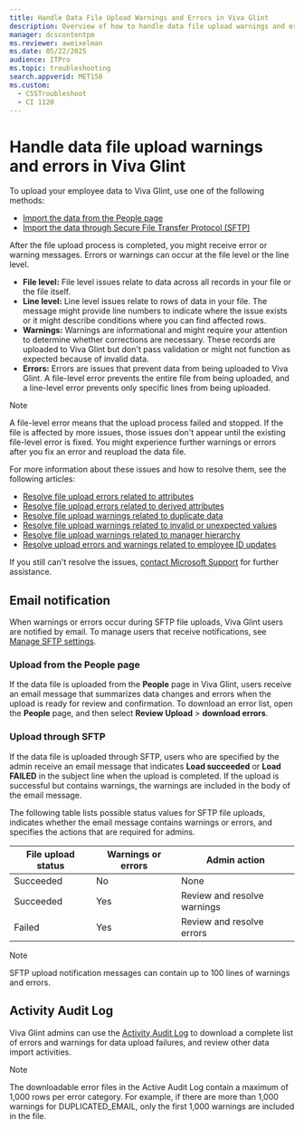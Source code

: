 ```yaml
---
title: Handle Data File Upload Warnings and Errors in Viva Glint
description: Overview of how to handle data file upload warnings and errors in Viva Glint. 
manager: dcscontentpm
ms.reviewer: aweixelman
ms.date: 05/22/2025
audience: ITPro
ms.topic: troubleshooting
search.appverid: MET150
ms.custom: 
  - CSSTroubleshoot
  - CI 1120
---
```


# Handle data file upload warnings and errors in Viva Glint

To upload your employee data to Viva Glint, use one of the following methods:

- [Import the data from the People page](/viva/glint/setup/upload-employee-attributes)
- [Import the data through Secure File Transfer Protocol (SFTP)](/viva/glint/setup/sftp-data-automation)

After the file upload process is completed, you might receive error or warning messages. Errors or warnings can occur at the file level or the line level.

- **File level:** File level issues relate to data across all records in your file or the file itself.
- **Line level:** Line level issues relate to rows of data in your file. The message might provide line numbers to indicate where the issue exists or it might describe conditions where you can find affected rows.
- **Warnings:** Warnings are informational and might require your attention to determine whether corrections are necessary. These records are uploaded to Viva Glint but don't pass validation or might not function as expected because of invalid data.
- **Errors:** Errors are issues that prevent data from being uploaded to Viva Glint. A file-level error prevents the entire file from being uploaded, and a line-level error prevents only specific lines from being uploaded.

> [!NOTE]
> A file-level error means that the upload process failed and stopped. If the file is affected by more issues, those issues don't appear until the existing file-level error is fixed. You might experience further warnings or errors after you fix an error and reupload the data file.

For more information about these issues and how to resolve them, see the following articles:

- [Resolve file upload errors related to attributes](/viva/troubleshoot/glint/data-file-upload/fix-upload-attributes-errors?toc=/viva/glint/toc.json&bc=/viva/breadcrumb/toc.json)
- [Resolve file upload errors related to derived attributes](/viva/troubleshoot/glint/data-file-upload/fix-upload-derivation-errors?toc=/viva/glint/toc.json&bc=/viva/breadcrumb/toc.json)
- [Resolve file upload warnings related to duplicate data](/viva/troubleshoot/glint/data-file-upload/fix-upload-duplicate-data-warnings?toc=/viva/glint/toc.json&bc=/viva/breadcrumb/toc.json)
- [Resolve file upload warnings related to invalid or unexpected values](/viva/troubleshoot/glint/data-file-upload/fix-upload-invalid-unexpected-values-warnings?toc=/viva/glint/toc.json&bc=/viva/breadcrumb/toc.json)
- [Resolve file upload warnings related to manager hierarchy](/viva/troubleshoot/glint/data-file-upload/fix-upload-manager-hierarchy-warnings?toc=/viva/glint/toc.json&bc=/viva/breadcrumb/toc.json)
- [Resolve upload errors and warnings related to employee ID updates](/viva/troubleshoot/glint/data-file-upload/fix-employee-id-updates-errors-warnings?toc=/viva/glint/toc.json&bc=/viva/breadcrumb/toc.json)

If you still can't resolve the issues, [contact Microsoft Support](../contact-support/get-support-viva-glint.md) for further assistance.

## Email notification

When warnings or errors occur during SFTP file uploads, Viva Glint users are notified by email. To manage users that receive notifications, see [Manage SFTP settings](/viva/glint/setup/sftp-data-automation#manage-sftp-settings).

### Upload from the People page

If the data file is uploaded from the **People** page in Viva Glint, users receive an email message that summarizes data changes and errors when the upload is ready for review and confirmation. To download an error list, open the **People** page, and then select **Review Upload** > **download errors**.

### Upload through SFTP

If the data file is uploaded through SFTP, users who are specified by the admin receive an email message that indicates **Load succeeded** or **Load FAILED** in the subject line when the upload is completed. If the upload is successful but contains warnings, the warnings are included in the body of the email message.

The following table lists possible status values for SFTP file uploads, indicates whether the email message contains warnings or errors, and specifies the actions that are required for admins.

| File upload status | Warnings or errors | Admin action |
| ------ | ------ | ------ |
|Succeeded|No|None|
|Succeeded|Yes|Review and resolve warnings|
|Failed|Yes|Review and resolve errors|

> [!NOTE]
> SFTP upload notification messages can contain up to 100 lines of warnings and errors.

## Activity Audit Log

Viva Glint admins can use the [Activity Audit Log](/viva/glint/setup/activity-audit-log) to download a complete list of errors and warnings for data upload failures, and review other data import activities.

> [!NOTE]
> The downloadable error files in the Active Audit Log contain a maximum of 1,000 rows per error category. For example, if there are more than 1,000 warnings for DUPLICATED_EMAIL, only the first 1,000 warnings are included in the file.
